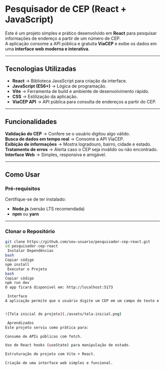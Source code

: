#  Pesquisador de CEP (React + JavaScript)

Este é um projeto simples e prático desenvolvido em **React** para pesquisar informações de endereço a partir de um número de CEP.  
A aplicação consome a API pública e gratuita **ViaCEP** e exibe os dados em uma **interface web moderna e interativa**.

---

##  Tecnologias Utilizadas

- **React** → Biblioteca JavaScript para criação da interface.  
- **JavaScript (ES6+)** → Lógica de programação.  
- **Vite** → Ferramenta de build e ambiente de desenvolvimento rápido.  
- **CSS** → Estilização da aplicação.  
- **ViaCEP API** → API pública para consulta de endereços a partir do CEP.  

---

##  Funcionalidades
 **Validação do CEP** → Confere se o usuário digitou algo válido.  
 **Busca de dados em tempo real** → Consome a API ViaCEP.  
 **Exibição de informações** → Mostra logradouro, bairro, cidade e estado.  
 **Tratamento de erros** → Alerta caso o CEP seja inválido ou não encontrado.  
 **Interface Web** → Simples, responsiva e amigável.  

---

##  Como Usar

### Pré-requisitos

Certifique-se de ter instalado:  
- **Node.js** (versão LTS recomendada)  
- **npm** ou **yarn**

---

###  Clonar o Repositório

```bash
git clone https://github.com/seu-usuario/pesquisador-cep-react.git
cd pesquisador-cep-react
 Instalar Dependências
bash
Copiar código
npm install
 Executar o Projeto
bash
Copiar código
npm run dev
O app ficará disponível em: http://localhost:5173

 Interface
A aplicação permite que o usuário digite um CEP em um campo de texto e visualize automaticamente as informações retornadas pela API:


![Tela inicial do projeto](./assets/tela-inicial.png)

 Aprendizados
Este projeto serviu como prática para:

Consumo de APIs públicas com fetch.

Uso de React hooks (useState) para manipulação de estado.

Estruturação de projeto com Vite + React.

Criação de uma interface web simples e funcional.

